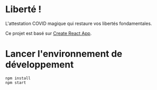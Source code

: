 # Liberté !

L'attestation COVID magique qui restaure vos libertés fondamentales.

Ce projet est basé sur [Create React App](https://create-react-app.dev/).

# Lancer l'environnement de développement

    npm install
    npm start
